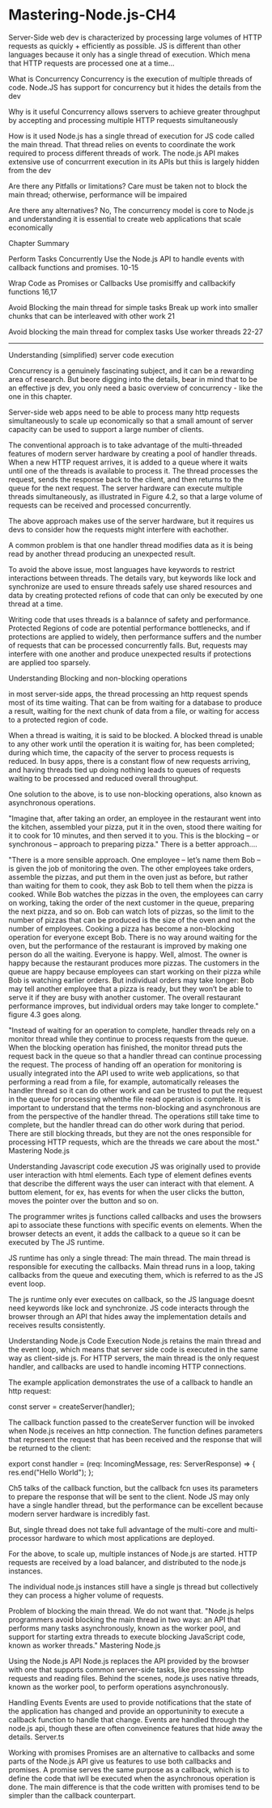 # Mastering-Node.js-CH4

Server-Side web dev is characterized by processing large volumes of HTTP requests as quickly + efficiently as possible. JS is different than other languages because it only has a single thread of execution. Which mena that HTTP requests are processed one at a time...

What is Concurrency
Concurrency is the execution of multiple threads of code. Node.JS has support for concurrency but it hides the details from the dev

Why is it useful
Concurrency allows sservers to achieve greater throughput by accepting and processing multiple HTTP requests simultaneously

How is it used
Node.js has a single thread of execution for JS code called the main thread. That thread relies on events to coordinate the work required to process different threads of work. The node.js API makes extensive use of concurrrent execution in its APIs but thiis is largely hidden from the dev

Are there any Pitfalls or limitations?
Care must be taken not to block the main thread; otherwise, performance will be impaired

Are there any alternatives?
No, The concurrency model is core to Node.js and understanding it is essential to create web applications that scale economically

Chapter Summary

Perform Tasks Concurrently
Use the Node.js API to handle events with callback functions and promises.
10-15

Wrap Code as Promises or Callbacks
Use promisiffy and callbackify functions
16,17

Avoid Blocking the main thread for simple tasks
Break up work into smaller chunks that can be interleaved with other work
21

Avoid blocking the main thread for complex tasks
Use worker threads
22-27


-----
Understanding (simplified) server code execution

Concurrency is a genuinely fascinating subject, and it can be a rewarding area of research. But beore digging into the details, bear in mind that to be an effective js dev, you only need a basic overview of concurrency - like the one in this chapter.

Server-side web apps need to be able to process many http requests simultaneously to scale up economically so that a small amount of server capacity can be used to support a large number of clients.

The conventional approach is to take advantage of the multi-threaded features
of modern server hardware by creating a pool of handler threads. When a new
HTTP request arrives, it is added to a queue where it waits until one of the
threads is available to process it. The thread processes the request, sends the
response back to the client, and then returns to the queue for the next request.
The server hardware can execute multiple threads simultaneously, as
illustrated in Figure 4.2, so that a large volume of requests can be received
and processed concurrently.

The above approach makes use of the server hardware, but it requires us devs to consider how the requests might interfere with eachother. 

A common problem is that one handler thread modifies data as it is being read by another thread producing an unexpected result.

To avoid the above issue, most languages have keywords to restrict interactions between threads. The details vary, but keywords like lock and synchronize are used to ensure threads safely use shared resources and data by creating protected refions of code that can only be executed by one thread at a time.

Writing code that uses threads is a balannce of safety and performance.
Protected Regions of code are potential performance bottlenecks, and if protections are applied to widely, then performance suffers and the number of requests that can be processed concurrently falls. But, requests may interfere with one another and produce unexpected results if protections are applied too sparsely.

Understanding Blocking and non-blocking operations

in most server-side apps, the thread processing an http request spends most of its time waiting. That can be from waiting for a database to produce a result, waiting for the next chunk of data from a file, or waiting for access to a protected region of code.

When a thread is waiting, it is said to be blocked. A blocked thread is unable to any other work until the operation it is waiting for, has been completed; during which time, the capacity of the server to process requests is reduced. In busy apps, there is a constant flow of new requests arriving, and having threads tied up doing nothing leads to queues of requests waiting to be processed and reduced overall throughput.

One solution to the above, is to use non-blocking operations, also known as asynchronous operations.

"Imagine that, after taking an order, an employee in the restaurant went into
the kitchen, assembled your pizza, put it in the oven, stood there waiting for it
to cook for 10 minutes, and then served it to you. This is the blocking – or
synchronous – approach to preparing pizza."
There is a better approach....

"There is a more sensible approach. One employee – let’s name them Bob – is
given the job of monitoring the oven. The other employees take orders,
assemble the pizzas, and put them in the oven just as before, but rather than
waiting for them to cook, they ask Bob to tell them when the pizza is cooked.
While Bob watches the pizzas in the oven, the employees can carry on
working, taking the order of the next customer in the queue, preparing the
next pizza, and so on. Bob can watch lots of pizzas, so the limit to the number
of pizzas that can be produced is the size of the oven and not the number of
employees.
Cooking a pizza has become a non-blocking operation for everyone except
Bob. There is no way around waiting for the oven, but the performance of the
restaurant is improved by making one person do all the waiting. Everyone is
happy.
Well, almost. The owner is happy because the restaurant produces more
pizzas. The customers in the queue are happy because employees can start
working on their pizza while Bob is watching earlier orders. But individual
orders may take longer: Bob may tell another employee that a pizza is ready,
but they won’t be able to serve it if they are busy with another customer. The
overall restaurant performance improves, but individual orders may take
longer to complete." figure 4.3 goes along.

"Instead of waiting for an operation to complete, handler threads rely on a
monitor thread while they continue to process requests from the queue. When
the blocking operation has finished, the monitor thread puts the request back
in the queue so that a handler thread can continue processing the request.
The process of handing off an operation for monitoring is usually integrated
into the API used to write web applications, so that performing a read from a
file, for example, automatically releases the handler thread so it can do other
work and can be trusted to put the request in the queue for processing whenthe file read operation is complete.
It is important to understand that the terms non-blocking and asynchronous
are from the perspective of the handler thread. The operations still take time
to complete, but the handler thread can do other work during that period.
There are still blocking threads, but they are not the ones responsible for
processing HTTP requests, which are the threads we care about the most." Mastering Node.js

Understanding Javascript code execution
JS was originally used to provide user interaction with html elements. Each type of element defines
events that describe the different ways the user can interact with that element. A buttom element, for ex,
has events for when the user clicks the button, moves the pointer over the button and so on.

The programmer writes js functions called callbacks and uses the browsers api to associate these functions with
specific events on elements. When the browser detects an event, it adds the callback to a queue so it can be executed by The
JS runtime.

JS runtime has only a single thread: The main thread. The main thread is responsible for executing the callbacks.
Main thread runs in a loop, taking callbacks from the queue and executing them, which is referred to as the JS event loop.

The js runtime only ever executes on callback, so the JS language doesnt need keywords like lock and synchronize.
JS code interacts through the browser through an API that hides away the implementation details and receives results consistently.

Understanding Node.js Code Execution
Node.js retains the main thread and the event loop, which means that server side code is executed in the same way
as client-side js. For HTTP servers, the main thread is the only request handler, and callbacks are used to handle incoming 
HTTP connections.

The example application demonstrates the use of a callback to handle an http request:

const server = createServer(handler);

The callback function passed to the createServer function will be invoked when Node.js receives an http connection.
The function defines parameters that represent the request that has been received and the response that will be returned to the client:

export const handler = (req: IncomingMessage, res: ServerResponse) => {
    res.end("Hello World");
};

Ch5 talks of the callback function, but the callback fcn uses its parameters to prepare the response that will be sent to the client. 
Node JS may only have a single handler thread, but the performance can be excellent because modern server hardware is incredibly fast.

But, single thread does not take full advantage of the multi-core and multi-processor hardware to which most applications are deployed.

For the above, to scale up, multiple instances of Node.js are started. HTTP requests are received by a load balancer, and distributed to the node.js instances.

The individual node.js instances still have a single js thread but collectively they can process a higher volume of requests.

Problem of blocking the main thread. We do not want that.
"Node.js helps programmers avoid blocking
the main thread in two ways: an API that performs many tasks
asynchronously, known as the worker pool, and support for starting extra
threads to execute blocking JavaScript code, known as worker threads." Mastering Node.js

Using the Node.js API
Node.js replaces the API provided by the browser with one that supports common server-side tasks, like processing http requests and reading files. Behind the scenes, node.js uses native threads, known as the worker pool, to perform operations asynchronously.

Handling Events
Events are used to provide notifications that the state of the application has changed and provide an opportuninity to execute a callback function to handle that change. Events are handled through the node.js api, though these are often conveinence features that hide away the details. Server.ts

Working with promises
Promises are an alternative to callbacks and some parts of the Node.js API give us features to use both callbacks and promises. A promise serves the same purpose as a callback, which is to define the code that iwll be executed when the asynchronous operation is done. The main difference is that the code written with promises tend to be simpler than the callback counterpart.
